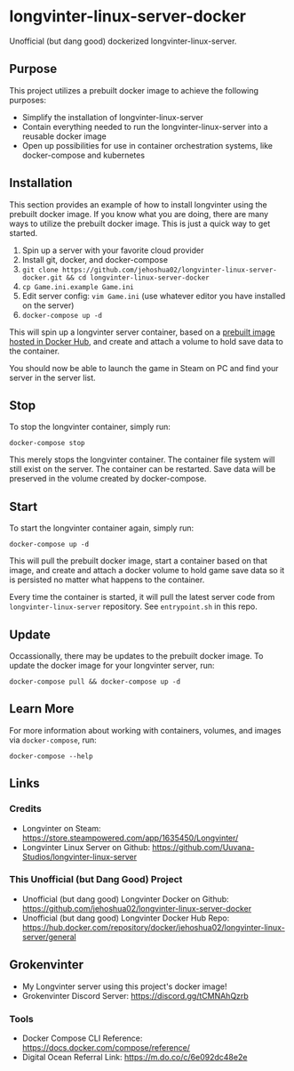 # longvinter-linux-server-docker

Unofficial (but dang good) dockerized longvinter-linux-server.

## Purpose

This project utilizes a prebuilt docker image to achieve the following purposes:

- Simplify the installation of longvinter-linux-server
- Contain everything needed to run the longvinter-linux-server into a reusable docker image
- Open up possibilities for use in container orchestration systems, like docker-compose and kubernetes

## Installation

This section provides an example of how to install longvinter using the prebuilt docker image. If you know what you are doing, there are many ways to utilize the prebuilt docker image. This is just a quick way to get started.

1. Spin up a server with your favorite cloud provider
2. Install git, docker, and docker-compose
3. `git clone https://github.com/jehoshua02/longvinter-linux-server-docker.git && cd longvinter-linux-server-docker`
4. `cp Game.ini.example Game.ini`
5. Edit server config: `vim Game.ini` (use whatever editor you have installed on the server)
6. `docker-compose up -d`

This will spin up a longvinter server container, based on a [prebuilt image hosted in Docker Hub](https://hub.docker.com/repository/docker/jehoshua02/longvinter-linux-server/general), and create and attach a volume to hold save data to the container.

You should now be able to launch the game in Steam on PC and find your server in the server list.

## Stop

To stop the longvinter container, simply run:

```
docker-compose stop
```

This merely stops the longvinter container. The container file system will still exist on the server. The container can be restarted. Save data will be preserved in the volume created by docker-compose.

## Start

To start the longvinter container again, simply run:

```
docker-compose up -d
```

This will pull the prebuilt docker image, start a container based on that image, and create and attach a docker volume to hold game save data so it is persisted no matter what happens to the container.

Every time the container is started, it will pull the latest server code from `longvinter-linux-server` repository. See `entrypoint.sh` in this repo.

## Update

Occassionally, there may be updates to the prebuilt docker image. To update the docker image for your longvinter server, run:

```
docker-compose pull && docker-compose up -d
```

## Learn More

For more information about working with containers, volumes, and images via `docker-compose`, run:

```
docker-compose --help
```

## Links

### Credits

- Longvinter on Steam: https://store.steampowered.com/app/1635450/Longvinter/
- Longvinter Linux Server on Github: https://github.com/Uuvana-Studios/longvinter-linux-server

### This Unofficial (but Dang Good) Project

- Unofficial (but dang good) Longvinter Docker on Github: https://github.com/jehoshua02/longvinter-linux-server-docker
- Unofficial (but dang good) Longvinter Docker Hub Repo: https://hub.docker.com/repository/docker/jehoshua02/longvinter-linux-server/general

## Grokenvinter

- My Longvinter server using this project's docker image!
- Grokenvinter Discord Server: https://discord.gg/tCMNAhQzrb

### Tools

- Docker Compose CLI Reference: https://docs.docker.com/compose/reference/ 
- Digital Ocean Referral Link: https://m.do.co/c/6e092dc48e2e
